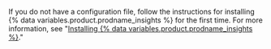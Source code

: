 If you do not have a configuration file, follow the instructions for installing {% data variables.product.prodname_insights %} for the first time. For more information, see "[Installing {% data variables.product.prodname_insights %}](/insights/installing-and-configuring-github-insights/installing-github-insights#installing-github-insights)."
